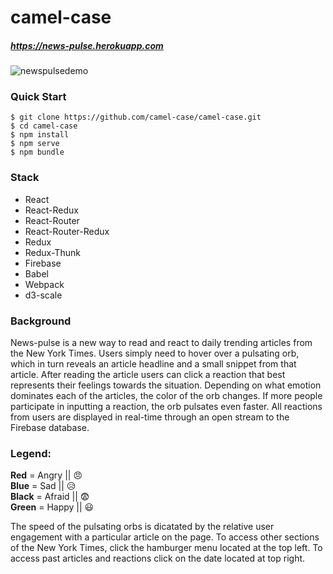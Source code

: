 # **camel-case**

##### https://news-pulse.herokuapp.com

![newspulsedemo](https://dl.dropboxusercontent.com/u/106304615/news-pulse.gif)

### Quick Start
`$ git clone https://github.com/camel-case/camel-case.git`  
`$ cd camel-case`  
`$ npm install`  
`$ npm serve`  
`$ npm bundle`  

### Stack
+ React
+ React-Redux
+ React-Router
+ React-Router-Redux
+ Redux
+ Redux-Thunk
+ Firebase
+ Babel
+ Webpack
+ d3-scale

### Background

News-pulse is a new way to read and react to daily trending articles from the New York Times. Users simply need to hover over a pulsating orb, which in turn reveals an article headline and a small snippet from that article. After reading the article users can click a reaction that best represents their feelings towards the situation. Depending on what emotion dominates each of the articles, the color of the orb changes. If more people participate in inputting a reaction, the orb pulsates even faster. All reactions from users are displayed in real-time through an open stream to the Firebase database.

### Legend:
**Red** = Angry || 😠  
**Blue** = Sad || 😥  
**Black** = Afraid || 😨  
**Green** = Happy || 😃  

The speed of the pulsating orbs is dicatated by the relative user engagement with a particular article on the page. To access other sections of the New York Times, click the hamburger menu located at the top left. To access past articles and reactions click on the date located at top right.
